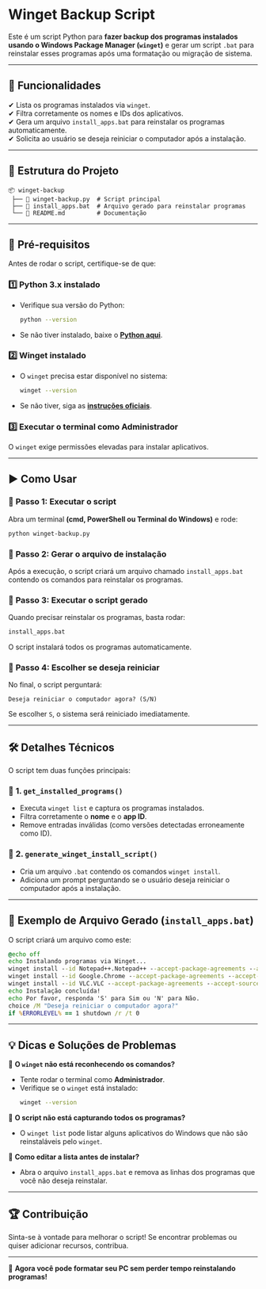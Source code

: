 # Winget Backup Script

Este é um script Python para **fazer backup dos programas instalados usando o Windows Package Manager (`winget`)** e gerar um script `.bat` para reinstalar esses programas após uma formatação ou migração de sistema.

---

## 📌 Funcionalidades

✔ Lista os programas instalados via `winget`.  
✔ Filtra corretamente os nomes e IDs dos aplicativos.  
✔ Gera um arquivo `install_apps.bat` para reinstalar os programas automaticamente.  
✔ Solicita ao usuário se deseja reiniciar o computador após a instalação.

---

## 📂 Estrutura do Projeto

```
📦 winget-backup  
 ├── 📜 winget-backup.py  # Script principal  
 ├── 📜 install_apps.bat  # Arquivo gerado para reinstalar programas  
 └── 📜 README.md         # Documentação  
```

---

## 🚀 **Pré-requisitos**

Antes de rodar o script, certifique-se de que:

### 1️⃣ **Python 3.x instalado**
- Verifique sua versão do Python:
  ```sh
  python --version
  ```
- Se não tiver instalado, baixe o **[Python aqui](https://www.python.org/downloads/)**.

### 2️⃣ **Winget instalado**
- O `winget` precisa estar disponível no sistema:
  ```sh
  winget --version
  ```
- Se não tiver, siga as **[instruções oficiais](https://learn.microsoft.com/pt-br/windows/package-manager/winget/)**.

### 3️⃣ **Executar o terminal como Administrador**
O `winget` exige permissões elevadas para instalar aplicativos.

---

## ▶ **Como Usar**

### 📌 **Passo 1: Executar o script**
Abra um terminal **(cmd, PowerShell ou Terminal do Windows)** e rode:
```sh
python winget-backup.py
```

### 📌 **Passo 2: Gerar o arquivo de instalação**
Após a execução, o script criará um arquivo chamado `install_apps.bat` contendo os comandos para reinstalar os programas.

### 📌 **Passo 3: Executar o script gerado**
Quando precisar reinstalar os programas, basta rodar:
```sh
install_apps.bat
```
O script instalará todos os programas automaticamente.

### 📌 **Passo 4: Escolher se deseja reiniciar**
No final, o script perguntará:
```
Deseja reiniciar o computador agora? (S/N)
```
Se escolher `S`, o sistema será reiniciado imediatamente.

---

## 🛠 **Detalhes Técnicos**

O script tem duas funções principais:

### 📌 **1. `get_installed_programs()`**
- Executa `winget list` e captura os programas instalados.
- Filtra corretamente o **nome** e o **app ID**.
- Remove entradas inválidas (como versões detectadas erroneamente como ID).

### 📌 **2. `generate_winget_install_script()`**
- Cria um arquivo `.bat` contendo os comandos `winget install`.
- Adiciona um prompt perguntando se o usuário deseja reiniciar o computador após a instalação.

---

## 📝 **Exemplo de Arquivo Gerado (`install_apps.bat`)**
O script criará um arquivo como este:

```bat
@echo off
echo Instalando programas via Winget...
winget install --id Notepad++.Notepad++ --accept-package-agreements --accept-source-agreements
winget install --id Google.Chrome --accept-package-agreements --accept-source-agreements
winget install --id VLC.VLC --accept-package-agreements --accept-source-agreements
echo Instalação concluída!
echo Por favor, responda 'S' para Sim ou 'N' para Não.
choice /M "Deseja reiniciar o computador agora?"
if %ERRORLEVEL% == 1 shutdown /r /t 0
```

---

## 💡 **Dicas e Soluções de Problemas**

🔹 **O `winget` não está reconhecendo os comandos?**
- Tente rodar o terminal como **Administrador**.
- Verifique se o `winget` está instalado:
  ```sh
  winget --version
  ```

🔹 **O script não está capturando todos os programas?**
- O `winget list` pode listar alguns aplicativos do Windows que não são reinstaláveis pelo `winget`.

🔹 **Como editar a lista antes de instalar?**
- Abra o arquivo `install_apps.bat` e remova as linhas dos programas que você não deseja reinstalar.

---

## 🏆 **Contribuição**

Sinta-se à vontade para melhorar o script! Se encontrar problemas ou quiser adicionar recursos, contribua.

---

🚀 **Agora você pode formatar seu PC sem perder tempo reinstalando programas!**
